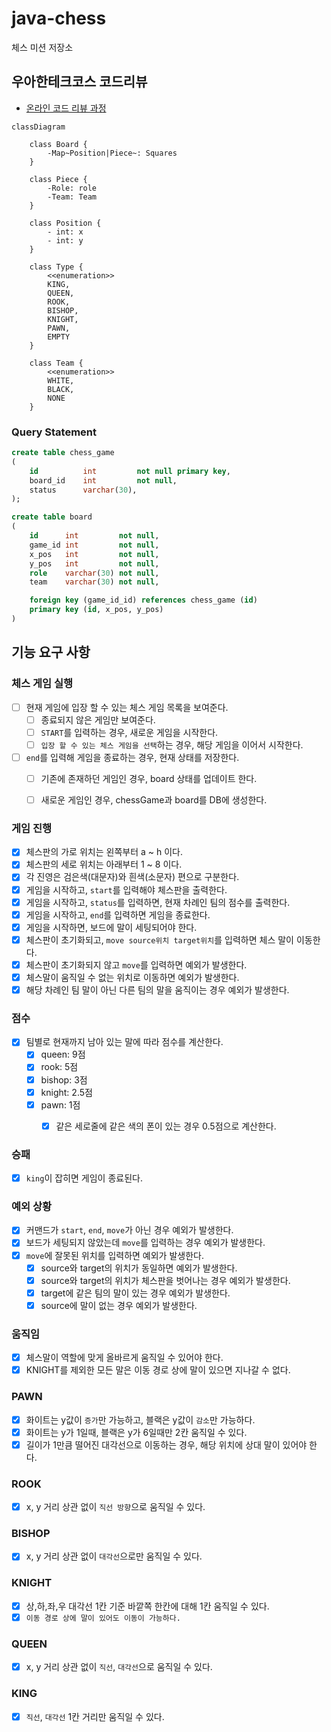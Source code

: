 # java-chess

체스 미션 저장소

## 우아한테크코스 코드리뷰

- [온라인 코드 리뷰 과정](https://github.com/woowacourse/woowacourse-docs/blob/master/maincourse/README.md)

```mermaid
classDiagram

    class Board {
        -Map~Position|Piece~: Squares
    }

    class Piece {
        -Role: role
        -Team: Team
    }

    class Position {
        - int: x
        - int: y
    }

    class Type {
        <<enumeration>>
        KING,
        QUEEN,
        ROOK,
        BISHOP,
        KNIGHT,
        PAWN,
        EMPTY
    }

    class Team {
        <<enumeration>>
        WHITE,
        BLACK,
        NONE
    }

```

### Query Statement
```sql
create table chess_game
(
    id          int         not null primary key,
    board_id    int         not null,
    status      varchar(30),
);

create table board
(
    id      int         not null,
    game_id int         not null,
    x_pos   int         not null,
    y_pos   int         not null,
    role    varchar(30) not null,
    team    varchar(30) not null,

    foreign key (game_id_id) references chess_game (id)
    primary key (id, x_pos, y_pos)
)

```

## 기능 요구 사항

### 체스 게임 실행

- [ ] 현재 게임에 입장 할 수 있는 체스 게임 목록을 보여준다.
  - [ ] 종료되지 않은 게임만 보여준다.
  - [ ] `START`를 입력하는 경우, 새로운 게임을 시작한다.
  - [ ] `입장 할 수 있는 체스 게임을 선택`하는 경우, 해당 게임을 이어서 시작한다.
- [ ] `end`를 입력해 게임을 종료하는 경우, 현재 상태를 저장한다.
  - [ ] 기존에 존재하던 게임인 경우, board 상태를 업데이트 한다.
  - [ ] 새로운 게임인 경우, chessGame과 board를 DB에 생성한다.


### 게임 진행

- [X] 체스판의 가로 위치는 왼쪽부터 a ~ h 이다.
- [X] 체스판의 세로 위치는 아래부터 1 ~ 8 이다.
- [X] 각 진영은 검은색(대문자)와 흰색(소문자) 편으로 구분한다.
- [x] 게임을 시작하고, `start`를 입력해야 체스판을 출력한다.
- [x] 게임을 시작하고, `status`를 입력하면, 현재 차례인 팀의 점수를 출력한다.
- [x] 게임을 시작하고, `end`를 입력하면 게임을 종료한다.
- [X] 게임을 시작하면, 보드에 말이 세팅되어야 한다.
- [X] 체스판이 초기화되고, `move source위치 target위치`를 입력하면 체스 말이 이동한다.
- [X] 체스판이 초기화되지 않고 `move`를 입력하면 예외가 발생한다.
- [X] 체스말이 움직일 수 없는 위치로 이동하면 예외가 발생한다.
- [X] 해당 차례인 팀 말이 아닌 다른 팀의 말을 움직이는 경우 예외가 발생한다.

### 점수
- [x] 팀별로 현재까지 남아 있는 말에 따라 점수를 계산한다.
  - [x] queen: 9점
  - [x] rook: 5점
  - [x] bishop: 3점
  - [x] knight: 2.5점
  - [x] pawn: 1점
    - [x] 같은 세로줄에 같은 색의 폰이 있는 경우 0.5점으로 계산한다.


### 승패
- [x] `king`이 잡히면 게임이 종료된다.


### 예외 상황

- [X] 커맨드가 `start`, `end`, `move`가 아닌 경우 예외가 발생한다.
- [X] 보드가 세팅되지 않았는데 `move`를 입력하는 경우 예외가 발생한다.
- [X] `move`에 잘못된 위치를 입력하면 예외가 발생한다.
  - [X] source와 target의 위치가 동일하면 예외가 발생한다.
  - [X] source와 target의 위치가 체스판을 벗어나는 경우 예외가 발생한다.
  - [X] target에 같은 팀의 말이 있는 경우 예외가 발생한다.
  - [X] source에 말이 없는 경우 예외가 발생한다.

### 움직임

- [X] 체스말이 역할에 맞게 올바르게 움직일 수 있어야 한다.
- [X] KNIGHT를 제외한 모든 말은 이동 경로 상에 말이 있으면 지나갈 수 없다.

### PAWN

- [X] 화이트는 y값이 `증가`만 가능하고, 블랙은 y값이 `감소`만 가능하다.
- [X] 화이트는 y가 1일때, 블랙은 y가 6일때만 2칸 움직일 수 있다.
- [X] 길이가 1만큼 떨어진 대각선으로 이동하는 경우, 해당 위치에 상대 말이 있어야 한다.

### ROOK

- [X] x, y 거리 상관 없이 `직선 방향`으로 움직일 수 있다.

### BISHOP

- [X] x, y 거리 상관 없이 `대각선`으로만 움직일 수 있다.

### KNIGHT

- [X] 상,하,좌,우 대각선 1칸 기준 바깥쪽 한칸에 대해 1칸 움직일 수 있다.
- [X] `이동 경로 상에 말이 있어도 이동이 가능하다.`

### QUEEN

- [X] x, y 거리 상관 없이 `직선`, `대각선`으로 움직일 수 있다.

### KING

- [X] `직선`, `대각선` 1칸 거리만 움직일 수 있다.
